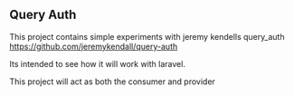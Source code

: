 ## Query Auth

This project contains simple experiments with jeremy kendells 
query_auth https://github.com/jeremykendall/query-auth

Its intended to see how it will work with laravel.

This project will act as both the consumer and provider